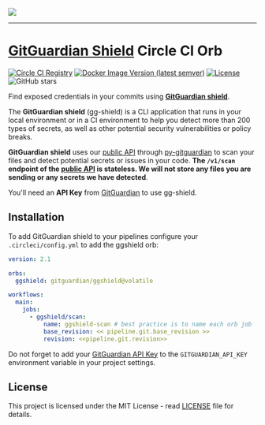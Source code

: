 <a href="https://gitguardian.com/"><img src="https://cdn.jsdelivr.net/gh/GitGuardian/gg-shield-orb/doc/logo.svg"></a>

---

# [GitGuardian Shield](https://github.com/GitGuardian/gg-shield) Circle CI Orb

[![Circle CI Registry](https://img.shields.io/badge/CircleCI%20Registry-v1-undefined.svg?logo=circleci&logoColor=white&style=for-the-badge)](https://circleci.com/orbs/registry/orb/gitguardian/ggshield)
[![Docker Image Version (latest semver)](https://img.shields.io/docker/v/gitguardian/ggshield?color=1B2D55&sort=semver&style=for-the-badge&label=ggshield)](https://hub.docker.com/r/gitguardian/ggshield)
[![License](https://img.shields.io/github/license/GitGuardian/gg-shield-orb?color=%231B2D55&style=for-the-badge)](LICENSE)
![GitHub stars](https://img.shields.io/github/stars/gitguardian/gg-shield-orb?color=%231B2D55&style=for-the-badge)

Find exposed credentials in your commits using [**GitGuardian shield**](https://github.com/GitGuardian/gg-shield).

The **GitGuardian shield** (gg-shield) is a CLI application that runs in your local environment
or in a CI environment to help you detect more than 200 types of secrets, as well as other potential security vulnerabilities or policy breaks.

**GitGuardian shield** uses our [public API](https://api.gitguardian.com/doc) through [py-gitguardian](https://github.com/GitGuardian/py-gitguardian) to scan your files and detect potential secrets or issues in your code. **The `/v1/scan` endpoint of the [public API](https://api.gitguardian.com/doc) is stateless. We will not store any files you are sending or any secrets we have detected**.

You'll need an **API Key** from [GitGuardian](https://dashboard.gitguardian.com/api/v1/auth/user/github_login/authorize?utm_source=github&utm_medium=gg_shield&utm_campaign=shield1) to use gg-shield.

## Installation

To add GitGuardian shield to your pipelines configure your `.circleci/config.yml` to add the ggshield orb:

```yaml
version: 2.1

orbs:
  ggshield: gitguardian/ggshield@volatile

workflows:
  main:
    jobs:
      - ggshield/scan:
          name: ggshield-scan # best practice is to name each orb job
          base_revision: << pipeline.git.base_revision >>
          revision: <<pipeline.git.revision>>
```

Do not forget to add your [GitGuardian API Key](https://dashboard.gitguardian.com/api/v1/auth/user/github_login/authorize?utm_source=github&utm_medium=gg_shield&utm_campaign=shield1) to the `GITGUARDIAN_API_KEY` environment variable in your project settings.

## License

This project is licensed under the MIT License - read [LICENSE](LICENSE) file for details.
